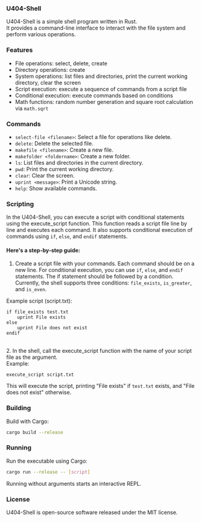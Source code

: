 ### U404-Shell
U404-Shell is a simple shell program written in Rust. <br>
It provides a command-line interface to interact with the file system and perform various operations.

### Features
* File operations: select, delete, create <br>
* Directory operations: create <br>
* System operations: list files and directories, print the current working directory, clear the screen <br>
* Script execution: execute a sequence of commands from a script file <br>
* Conditional execution: execute commands based on conditions <br>
* Math functions: random number generation and square root calculation via `math.sqrt` <br>
### Commands
* `select-file <filename>`: Select a file for operations like delete. <br>
* `delete`: Delete the selected file. <br>
* `makefile <filename>`: Create a new file. <br>
* `makefolder <foldername>`: Create a new folder. <br>
* `ls`: List files and directories in the current directory. <br>
* `pwd`: Print the current working directory. <br>
* `clear`: Clear the screen. <br>
* `uprint <message>`: Print a Unicode string. <br>
* `help`: Show available commands. <br>
### Scripting
In the U404-Shell, you can execute a script with conditional statements using the execute_script function. This function reads a script file line by line and executes each command. It also supports conditional execution of commands using `if`, `else`, and `endif` statements.

#### Here's a step-by-step guide:

1. Create a script file with your commands. Each command should be on a new line. For conditional execution, you can use `if`, `else`, and `endif` statements. The if statement should be followed by a condition. Currently, the shell supports three conditions: `file_exists`, `is_greater`, and `is_even`. <br>

Example script (script.txt):
```
if file_exists test.txt
    uprint File exists
else
    uprint File does not exist
endif
```
<br>
2. In the shell, call the execute_script function with the name of your script file as the argument.<br>
Example:

`execute_script script.txt`

This will execute the script, printing "File exists" if `test.txt` exists, and "File does not exist" otherwise.

### Building
Build with Cargo:
```sh
cargo build --release
```

### Running
Run the executable using Cargo:
```sh
cargo run --release -- [script]
```
Running without arguments starts an interactive REPL.


### License
U404-Shell is open-source software released under the MIT license.
